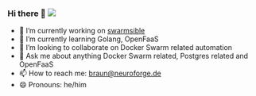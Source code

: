 ### Hi there 👋 ![](https://komarev.com/ghpvc/?username=s4ke&color=green)


- 🔭 I’m currently working on [swarmsible](https://github.com/neuroforgede/swarmsible)
- 🌱 I’m currently learning Golang, OpenFaaS
- 👯 I’m looking to collaborate on Docker Swarm related automation
- 💬 Ask me about anything Docker Swarm related, Postgres related and OpenFaaS
- 📫 How to reach me: braun@neuroforge.de
- 😄 Pronouns: he/him
